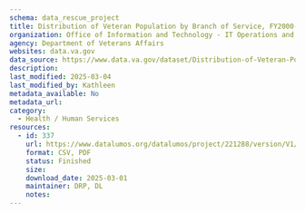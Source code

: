 ```yaml
---
schema: data_rescue_project 
title: Distribution of Veteran Population by Branch of Service, FY2000-2023
organization: Office of Information and Technology - IT Operations and Services (ITOPS)
agency: Department of Veterans Affairs
websites: data.va.gov
data_source: https://www.data.va.gov/dataset/Distribution-of-Veteran-Population-by-Branch-of-Se/9jky-i5tu
description: 
last_modified: 2025-03-04
last_modified_by: Kathleen
metadata_available: No
metadata_url: 
category:
  - Health / Human Services
resources:
  - id: 337
    url: https://www.datalumos.org/datalumos/project/221288/version/V1/view
    format: CSV, PDF
    status: Finished
    size: 
    download_date: 2025-03-01
    maintainer: DRP, DL
    notes: 
---
```

